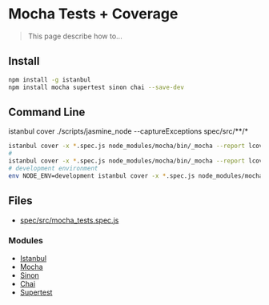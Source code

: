 # Mocha Tests + Coverage

> This page describe how to...

## Install

```bash
npm install -g istanbul
npm install mocha supertest sinon chai --save-dev
```

## Command Line


istanbul cover ./scripts/jasmine_node --captureExceptions spec/src/**/*

```bash
istanbul cover -x *.spec.js node_modules/mocha/bin/_mocha --report lcovonly -- -R spec ./spec/src/**/*
#
istanbul cover -x *.spec.js node_modules/mocha/bin/_mocha --report lcovonly --captureExceptions -- -R spec ./spec/src/**/*
# development environment
env NODE_ENV=development istanbul cover -x *.spec.js node_modules/mocha/bin/_mocha --report lcovonly -- -R spec ./spec/src/**/*
```

## Files

- [spec/src/mocha_tests.spec.js](./../files/mocha_tests.spec.js)

### Modules

- [Istanbul](https://github.com/gotwarlost/istanbul)
- [Mocha](https://mochajs.org)
- [Sinon](http://sinonjs.org)
- [Chai](http://chaijs.com)
- [Supertest](https://www.npmjs.com/package/supertest)